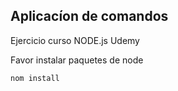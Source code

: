 ## Aplicacíon de comandos

Ejercicio curso NODE.js Udemy

Favor instalar paquetes de node

```
nom install
```